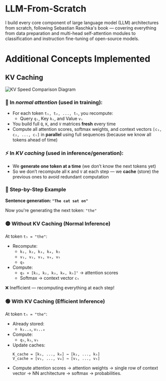 # LLM-From-Scratch
I build every core component of large language model (LLM) architectures from scratch, following Sebastian Raschka's book — covering everything from data preparation and multi-head self-attention modules to classification and instruction fine-tuning of open-source models.

# Additional Concepts Implemented

## KV Caching

![KV Speed Comparison Diagram](assets/kv_cache_performance_comparison.png)

### 🔁 In *normal attention* (used in **training**):
- For each token `t₁, t₂, ..., tₜ`, you recompute:
  - Query `qᵢ`, Key `kᵢ`, and Value `vᵢ`
- You build full `Q`, `K`, and `V` matrices **fresh** every time
- Compute all attention scores, softmax weights, and context vectors `[c₁, c₂, ..., cₜ]` in **parallel** using full sequences (because we know all tokens ahead of time)

### ⚡ In *KV caching* (used in **inference/generation**):
- We **generate one token at a time** (we don’t know the next tokens yet)
- So we don’t recompute all `K` and `V` at each step — we **cache** (store) the previous ones to avoid redundant computation

### 🧱 Step-by-Step Example

**Sentence generation: `"The cat sat on"`**

Now you're generating the next token: `"the"`

### 🟡 Without KV Caching (Normal Inference)
At token `t₅ = "the"`:
- Recompute:
  - `k₁, k₂, k₃, k₄, k₅`
  - `v₁, v₂, v₃, v₄, v₅`
  - `q₅`
- Compute:
  - `q₅ × [k₁, k₂, k₃, k₄, k₅]ᵀ` → attention scores
  - Softmax → context vector `c₅`

❌ Inefficient — recomputing everything at each step!

### 🟢 With KV Caching (Efficient Inference)

At token `t₅ = "the"`:
- Already stored:
  - `k₁..₄`, `v₁..₄`
- Compute:
  - `q₅`, `k₅`, `v₅`
- Update caches:
  ```text
  K_cache = [k₁, ..., k₄] → [k₁, ..., k₅]
  V_cache = [v₁, ..., v₄] → [v₁, ..., v₅]
- Compute attention scores -> attention weights -> single row of context vector -> NN architecture -> softmax -> probabilities.
